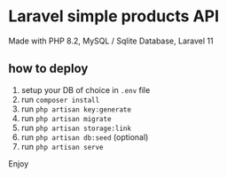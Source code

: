 # Laravel simple products API
Made with PHP 8.2, MySQL / Sqlite Database, Laravel 11

## how to deploy
1. setup your DB of choice in `.env` file
2. run `composer install`
3. run `php artisan key:generate`
4. run `php artisan migrate`
5. run `php artisan storage:link`
6. run `php artisan db:seed` (optional)
7. run `php artisan serve`

Enjoy